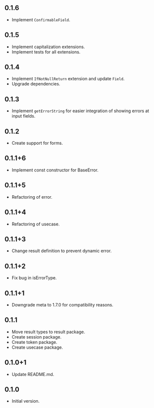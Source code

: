 ## 0.1.6
- Implement `ConfirmableField`.

## 0.1.5
- Implement capitalization extensions.
- Implement tests for all extensions.

## 0.1.4
- Implement `IfNotNullReturn` extension and update `Field`.
- Upgrade dependencies.

## 0.1.3
- Implement `getErrorString` for easier integration of showing errors at input fields. 

## 0.1.2
- Create support for forms.

## 0.1.1+6
- Implement const constructor for BaseError.

## 0.1.1+5
- Refactoring of error.
 
## 0.1.1+4
- Refactoring of usecase.
  
## 0.1.1+3
- Change result definition to prevent dynamic error.

## 0.1.1+2
- Fix bug in isErrorType.

## 0.1.1+1
- Downgrade meta to 1.7.0 for compatibility reasons.

## 0.1.1
- Move result types to result package.
- Create session package.
- Create token package.
- Create usecase package.

## 0.1.0+1
- Update README.md.

## 0.1.0
- Initial version.
